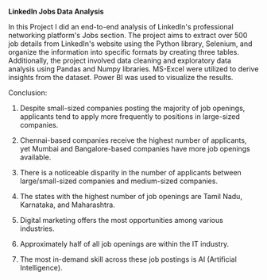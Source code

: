 **LinkedIn Jobs Data Analysis**

In this Project I did an end-to-end analysis of LinkedIn's professional networking platform's Jobs section.
The project aims to extract over 500 job details from LinkedIn's website using the Python library, Selenium, and organize the information into specific formats by creating three tables.
Additionally, the project involved data cleaning and exploratory data analysis using Pandas and Numpy libraries. MS-Excel were utilized to derive insights from the dataset. 
Power BI was used to visualize the results. 

Conclusion: 

1. Despite small-sized companies posting the majority of job openings, applicants tend to apply more frequently to positions in large-sized companies.
   
2. Chennai-based companies receive the highest number of applicants, yet Mumbai and Bangalore-based companies have more job openings available.

3. There is a noticeable disparity in the number of applicants between large/small-sized companies and medium-sized companies.

4. The states with the highest number of job openings are Tamil Nadu, Karnataka, and Maharashtra.

5. Digital marketing offers the most opportunities among various industries.

6. Approximately half of all job openings are within the IT industry.

7. The most in-demand skill across these job postings is AI (Artificial Intelligence).
